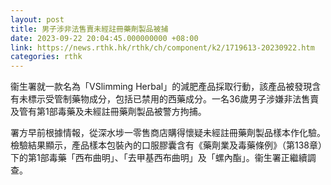 ```yaml
---
layout: post
title: 男子涉非法售賣未經註冊藥劑製品被捕
date: 2023-09-22 20:04:45.000000000 +08:00
link: https://news.rthk.hk/rthk/ch/component/k2/1719613-20230922.htm
categories: rthk
---
```


衞生署就一款名為「VSlimming Herbal」的減肥產品採取行動，該產品被發現含有未標示受管制藥物成分，包括已禁用的西藥成分。一名36歲男子涉嫌非法售賣及管有第1部毒藥及未經註冊藥劑製品被警方拘捕。

署方早前根據情報，從深水埗一零售商店購得懷疑未經註冊藥劑製品樣本作化驗。檢驗結果顯示，產品樣本包裝內的口服膠囊含有《藥劑業及毒藥條例》（第138章）下的第1部毒藥「西布曲明」、「去甲基西布曲明」及「螺內酯」。衞生署正繼續調查。

